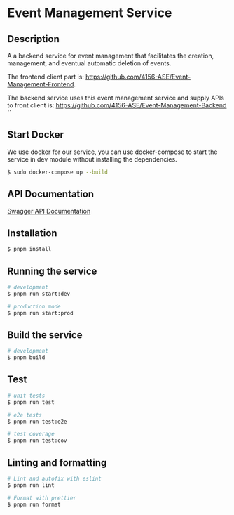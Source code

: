 # Event Management Service
## Description

A a backend service for event management that facilitates the creation, management, and eventual automatic deletion of events.

The frontend client part is: https://github.com/4156-ASE/Event-Management-Frontend.

The backend service uses this event management service and supply APIs to front client is: https://github.com/4156-ASE/Event-Management-Backend
\``
## Start Docker
We use docker for our service, you can use docker-compose to start the service in dev module without installing the dependencies.

```bash
$ sudo docker-compose up --build

```


## API Documentation

[Swagger API Documentation](https://app.swaggerhub.com/apis-docs/dearalina/4156-Project/1.0.0)

## Installation

```bash
$ pnpm install
```

## Running the service

```bash
# development
$ pnpm run start:dev

# production mode
$ pnpm run start:prod
```

## Build the service

```bash
# development
$ pnpm build
```

## Test

```bash
# unit tests
$ pnpm run test

# e2e tests
$ pnpm run test:e2e

# test coverage
$ pnpm run test:cov
```

## Linting and formatting

```bash
# Lint and autofix with eslint
$ pnpm run lint

# Format with prettier
$ pnpm run format

```


